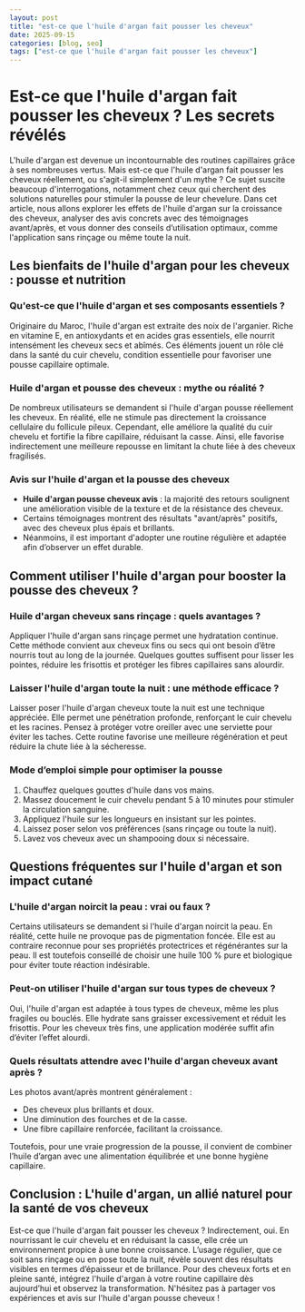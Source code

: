 ```yaml
---
layout: post
title: "est-ce que l'huile d'argan fait pousser les cheveux"
date: 2025-09-15
categories: [blog, seo]
tags: ["est-ce que l'huile d'argan fait pousser les cheveux"]
---
```


# Est-ce que l'huile d'argan fait pousser les cheveux ? Les secrets révélés

L'huile d'argan est devenue un incontournable des routines capillaires grâce à ses nombreuses vertus. Mais est-ce que l'huile d'argan fait pousser les cheveux réellement, ou s'agit-il simplement d'un mythe ? Ce sujet suscite beaucoup d'interrogations, notamment chez ceux qui cherchent des solutions naturelles pour stimuler la pousse de leur chevelure. Dans cet article, nous allons explorer les effets de l'huile d'argan sur la croissance des cheveux, analyser des avis concrets avec des témoignages avant/après, et vous donner des conseils d’utilisation optimaux, comme l'application sans rinçage ou même toute la nuit.

## Les bienfaits de l'huile d'argan pour les cheveux : pousse et nutrition

### Qu'est-ce que l'huile d'argan et ses composants essentiels ?

Originaire du Maroc, l'huile d'argan est extraite des noix de l'arganier. Riche en vitamine E, en antioxydants et en acides gras essentiels, elle nourrit intensément les cheveux secs et abîmés. Ces éléments jouent un rôle clé dans la santé du cuir chevelu, condition essentielle pour favoriser une pousse capillaire optimale.

### Huile d'argan et pousse des cheveux : mythe ou réalité ?

De nombreux utilisateurs se demandent si l'huile d'argan pousse réellement les cheveux. En réalité, elle ne stimule pas directement la croissance cellulaire du follicule pileux. Cependant, elle améliore la qualité du cuir chevelu et fortifie la fibre capillaire, réduisant la casse. Ainsi, elle favorise indirectement une meilleure repousse en limitant la chute liée à des cheveux fragilisés.

### Avis sur l'huile d'argan et la pousse des cheveux

- **Huile d'argan pousse cheveux avis** : la majorité des retours soulignent une amélioration visible de la texture et de la résistance des cheveux.
- Certains témoignages montrent des résultats "avant/après" positifs, avec des cheveux plus épais et brillants.
- Néanmoins, il est important d'adopter une routine régulière et adaptée afin d’observer un effet durable.

## Comment utiliser l'huile d'argan pour booster la pousse des cheveux ?

### Huile d'argan cheveux sans rinçage : quels avantages ?

Appliquer l'huile d'argan sans rinçage permet une hydratation continue. Cette méthode convient aux cheveux fins ou secs qui ont besoin d’être nourris tout au long de la journée. Quelques gouttes suffisent pour lisser les pointes, réduire les frisottis et protéger les fibres capillaires sans alourdir.

### Laisser l'huile d'argan toute la nuit : une méthode efficace ?

Laisser poser l'huile d'argan cheveux toute la nuit est une technique appréciée. Elle permet une pénétration profonde, renforçant le cuir chevelu et les racines. Pensez à protéger votre oreiller avec une serviette pour éviter les taches. Cette routine favorise une meilleure régénération et peut réduire la chute liée à la sécheresse.

### Mode d’emploi simple pour optimiser la pousse

1. Chauffez quelques gouttes d'huile dans vos mains.
2. Massez doucement le cuir chevelu pendant 5 à 10 minutes pour stimuler la circulation sanguine.
3. Appliquez l'huile sur les longueurs en insistant sur les pointes.
4. Laissez poser selon vos préférences (sans rinçage ou toute la nuit).
5. Lavez vos cheveux avec un shampooing doux si nécessaire.

## Questions fréquentes sur l'huile d'argan et son impact cutané

### L'huile d'argan noircit la peau : vrai ou faux ?

Certains utilisateurs se demandent si l'huile d'argan noircit la peau. En réalité, cette huile ne provoque pas de pigmentation foncée. Elle est au contraire reconnue pour ses propriétés protectrices et régénérantes sur la peau. Il est toutefois conseillé de choisir une huile 100 % pure et biologique pour éviter toute réaction indésirable.

### Peut-on utiliser l'huile d'argan sur tous types de cheveux ?

Oui, l'huile d'argan est adaptée à tous types de cheveux, même les plus fragiles ou bouclés. Elle hydrate sans graisser excessivement et réduit les frisottis. Pour les cheveux très fins, une application modérée suffit afin d’éviter l’effet alourdi.

### Quels résultats attendre avec l'huile d'argan cheveux avant après ?

Les photos avant/après montrent généralement :
- Des cheveux plus brillants et doux.
- Une diminution des fourches et de la casse.
- Une fibre capillaire renforcée, facilitant la croissance.

Toutefois, pour une vraie progression de la pousse, il convient de combiner l’huile d’argan avec une alimentation équilibrée et une bonne hygiène capillaire.

## Conclusion : L'huile d'argan, un allié naturel pour la santé de vos cheveux

Est-ce que l'huile d'argan fait pousser les cheveux ? Indirectement, oui. En nourrissant le cuir chevelu et en réduisant la casse, elle crée un environnement propice à une bonne croissance. L’usage régulier, que ce soit sans rinçage ou en pose toute la nuit, révèle souvent des résultats visibles en termes d’épaisseur et de brillance. Pour des cheveux forts et en pleine santé, intégrez l'huile d'argan à votre routine capillaire dès aujourd’hui et observez la transformation. N'hésitez pas à partager vos expériences et avis sur l'huile d'argan pousse cheveux !